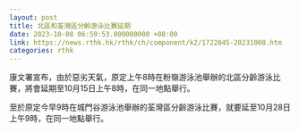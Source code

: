 ```yaml
---
layout: post
title: 北區和荃灣區分齡游泳比賽延期
date: 2023-10-08 06:59:53.000000000 +08:00
link: https://news.rthk.hk/rthk/ch/component/k2/1722045-20231008.htm
categories: rthk
---
```


康文署宣布，由於惡劣天氣，原定上午8時在粉嶺游泳池舉辦的北區分齡游泳比賽，將會延期至10月15日上午8時，在同一地點舉行。

至於原定今早9時在城門谷游泳池舉辦的荃灣區分齡游泳比賽，就要延至10月28日上午9時，在同一地點舉行。
